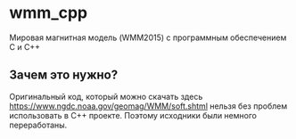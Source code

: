 # wmm_cpp
Мировая магнитная модель (WMM2015) с программным обеспечением C и C++

## Зачем это нужно?
Оригинальный код, который можно скачать здесь https://www.ngdc.noaa.gov/geomag/WMM/soft.shtml нельзя без проблем использовать в C++ проекте. 
Поэтому исходники были немного переработаны.
